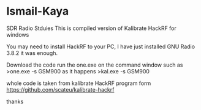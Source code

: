 # Ismail-Kaya
SDR Radio Stduies
This is compiled version of Kalibrate HackRF for windows

You may need to install HackRF to your PC, I have just installed GNU Radio 3.8.2 it was enough.

Download the code run the one.exe on the command window such as >one.exe -s GSM900
as it happens >kal.exe -s GSM900

whole code is taken from kalibrate HackRF program form https://github.com/scateu/kalibrate-hackrf 

thanks
